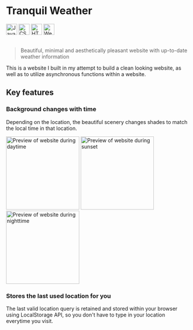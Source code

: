 # Tranquil Weather

<div>
<img width="30" alt="JavaScript Logo" src="https://user-images.githubusercontent.com/63795894/188160936-4bd2d96f-1bf0-4bff-b6b0-175d847c437c.png">
<img width="30" alt="CSS Logo" src="https://user-images.githubusercontent.com/63795894/188161118-57c61340-710f-4241-9b21-a58bd63f74dd.png">
<img width="30" alt="HTML5 Logo" src="https://user-images.githubusercontent.com/63795894/188160672-c7f92158-fdb8-4402-b871-3418258fe324.png">
<img width="30" alt="Webpack Logo" src="https://user-images.githubusercontent.com/63795894/188162211-1eeaea92-b550-4ae4-a3b3-6aba7ba7a95b.png">
</div>
<br>

>Beautiful, minimal and aesthetically pleasant website with up-to-date weather information

This is a website I built in my attempt to build a clean looking website, as well as to utilize asynchronous functions within a website.

## Key features
### Background changes with time
Depending on the location, the beautiful scenery changes shades to match the local time in that location.

<div>
<img width="200" alt="Preview of website during daytime" src="https://user-images.githubusercontent.com/63795894/188159115-98056686-32af-4b15-8e1a-eb7b88d081e8.png">
<img width="200" alt="Preview of website during sunset" src="https://user-images.githubusercontent.com/63795894/188159086-9871dea9-2a7e-426d-beb0-549f70c55d62.png">
<img width="200" alt="Preview of website during nighttime" src="https://user-images.githubusercontent.com/63795894/188159099-6514304a-902c-4dc5-8558-f9ab3e42dc01.png">
</div>

### Stores the last used location for you
The last valid location query is retained and stored within your browser using LocalStorage API, so you don't have to type in your location everytime you visit.

